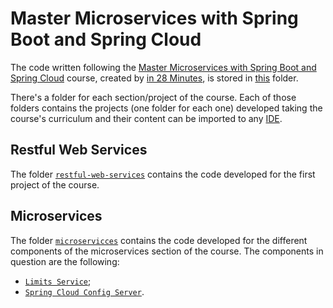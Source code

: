 # Master Microservices with Spring Boot and Spring Cloud

The code written following the [Master Microservices with Spring Boot and Spring Cloud](https://www.udemy.com/course/microservices-with-spring-boot-and-spring-cloud/) course, created by [in 28 Minutes](https://www.udemy.com/user/in28minutes/), is stored in [this](.) folder.

There's a folder for each section/project of the course. Each of those folders contains the projects (one folder for each one) developed taking the course's curriculum and their content can be imported to any [IDE](https://en.wikipedia.org/wiki/Integrated_development_environment).

## Restful Web Services

The folder [`restful-web-services`](./restful-web-services) contains the code developed for the first project of the course.

## Microservices

The folder [`microservicces`](./microservices) contains the code developed for the different components of the microservices section of the course. The components in question are the following:

+ [`Limits Service`](./microservices/limits-service);
+ [`Spring Cloud Config Server`](./microservices/config-server).
